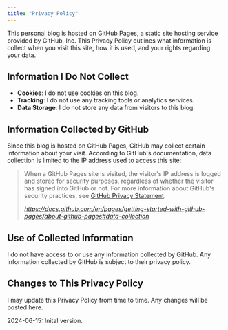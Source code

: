 ```yaml
---
title: "Privacy Policy"
---
```


This personal blog is hosted on GitHub Pages, a static site hosting service provided by GitHub, Inc. This Privacy Policy outlines what information is collect when you visit this site, how it is used, and your rights regarding your data.

## Information I Do Not Collect

- **Cookies**: I do not use cookies on this blog.
- **Tracking**: I do not use any tracking tools or analytics services.
- **Data Storage**: I do not store any data from visitors to this blog.

## Information Collected by GitHub

Since this blog is hosted on GitHub Pages, GitHub may collect certain information about your visit. According to GitHub's documentation, data collection is limited to the IP address used to access this site:

<blockquote cite="https://docs.github.com/en/pages/getting-started-with-github-pages/about-github-pages#data-collection">
  <p>
  When a GitHub Pages site is visited, the visitor's IP address is logged and stored for security purposes, regardless of whether the visitor has signed into GitHub or not. For more information about GitHub's security practices, see <a href="https://docs.github.com/en/site-policy/privacy-policies/github-general-privacy-statement">GitHub Privacy Statement</a>.
  </p>
  <footer><cite><a href="https://docs.github.com/en/pages/getting-started-with-github-pages/about-github-pages#data-collection">https://docs.github.com/en/pages/getting-started-with-github-pages/about-github-pages#data-collection</a></cite></footer>
</blockquote>


## Use of Collected Information

I do not have access to or use any information collected by GitHub. Any information collected by GitHub is subject to their privacy policy.

## Changes to This Privacy Policy

I may update this Privacy Policy from time to time. Any changes will be posted here.

2024-06-15: Inital version.
